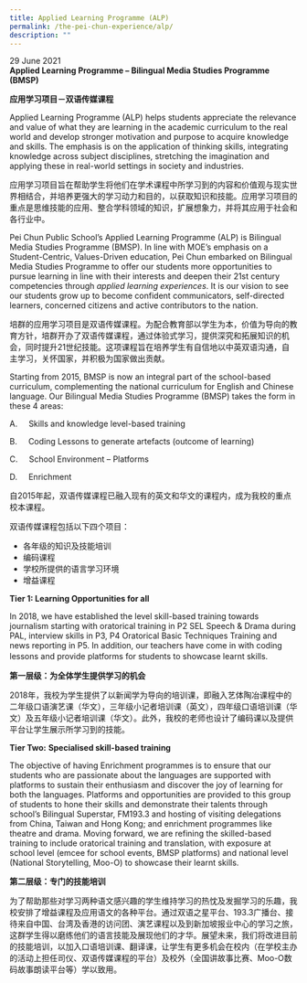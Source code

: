 ```yaml
---
title: Applied Learning Programme (ALP)
permalink: /the-pei-chun-experience/alp/
description: ""
---
```

29 June 2021<br>
**Applied Learning Programme – Bilingual Media Studies Programme (BMSP)**

**应用学习项目－双语传媒课程**

Applied Learning Programme (ALP) helps students appreciate the relevance and value of what they are learning in the academic curriculum to the real world and develop stronger motivation and purpose to acquire knowledge and skills. The emphasis is on the application of thinking skills, integrating knowledge across subject disciplines, stretching the imagination and applying these in real-world settings in society and industries.

应用学习项目旨在帮助学生将他们在学术课程中所学习到的内容和价值观与现实世界相结合，并培养更强大的学习动力和目的，以获取知识和技能。应用学习项目的重点是思维技能的应用、整合学科领域的知识，扩展想象力，并将其应用于社会和各行业中。

Pei Chun Public School’s Applied Learning Programme (ALP) is Bilingual Media Studies Programme (BMSP). In line with MOE’s emphasis on a Student-Centric, Values-Driven education, Pei Chun embarked on Bilingual Media Studies Programme to offer our students more opportunities to pursue learning in line with their interests and deepen their 21st century competencies through _applied learning experiences_. It is our vision to see our students grow up to become confident communicators, self-directed learners, concerned citizens and active contributors to the nation.

培群的应用学习项目是双语传媒课程。为配合教育部以学生为本，价值为导向的教育方针，培群开办了双语传媒课程，通过体验式学习，提供深究和拓展知识的机会，同时提升21世纪技能。这项课程旨在培养学生有自信地以中英双语沟通，自主学习，关怀国家，并积极为国家做出贡献。

Starting from 2015, BMSP is now an integral part of the school-based curriculum, complementing the national curriculum for English and Chinese language. Our Bilingual Media Studies Programme (BMSP) takes the form in these 4 areas:

A.     Skills and knowledge level-based training 

B.     Coding Lessons to generate artefacts (outcome of learning) 

C.     School Environment – Platforms 

D.     Enrichment 

自2015年起，双语传媒课程已融入现有的英文和华文的课程内，成为我校的重点校本课程。

双语传媒课程包括以下四个项目：

*   各年级的知识及技能培训
*   编码课程
*   学校所提供的语言学习环境
*   增益课程

**Tier 1: Learning Opportunities for all**

In 2018, we have established the level skill-based training towards journalism starting with oratorical training in P2 SEL Speech & Drama during PAL, interview skills in P3, P4 Oratorical Basic Techniques Training and news reporting in P5. In addition, our teachers have come in with coding lessons and provide platforms for students to showcase learnt skills.　

**第一层级：为全体学生提供学习的机会**

2018年，我校为学生提供了以新闻学为导向的培训课，即融入艺体陶冶课程中的二年级口语演艺课（华文），三年级小记者培训课（英文），四年级口语培训课（华文）及五年级小记者培训课（华文）。此外，我校的老师也设计了编码课以及提供平台让学生展示所学习到的技能。

**Tier Two:** **Specialised skill-based training**

The objective of having Enrichment programmes is to ensure that our students who are passionate about the languages are supported with platforms to sustain their enthusiasm and discover the joy of learning for both the languages. Platforms and opportunities are provided to this group of students to hone their skills and demonstrate their talents through school’s Bilingual Superstar, FM193.3 and hosting of visiting delegations from China, Taiwan and Hong Kong; and enrichment programmes like theatre and drama. Moving forward, we are refining the skilled-based training to include oratorical training and translation, with exposure at school level (emcee for school events, BMSP platforms) and national level (National Storytelling, Moo-O) to showcase their learnt skills.

**第二层级：专门的技能培训**

为了帮助那些对学习两种语文感兴趣的学生维持学习的热忱及发掘学习的乐趣，我校安排了增益课程及应用语文的各种平台。通过双语之星平台、193.3广播台、接待来自中国、台湾及香港的访问团、演艺课程以及到新加坡报业中心的学习之旅，这群学生得以磨练他们的语言技能及展现他们的才华。展望未来，我们将改进目前的技能培训，以加入口语培训课、翻译课，让学生有更多机会在校内（在学校主办的活动上担任司仪、双语传媒课程的平台）及校外（全国讲故事比赛、Moo-O数码故事朗读平台等）学以致用。